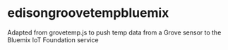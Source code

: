 # edisongroovetempbluemix
Adapted from grovetemp.js to push temp data from a Grove sensor to the Bluemix IoT Foundation service
